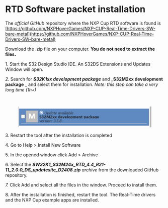 # RTD Software packet installation

The _official GitHub_ repository where the NXP Cup RTD software is found is [https://github.com/NXPHoverGames/NXP-CUP-Real-Time-Drivers-SW-bare-metal](https://github.com/NXPHoverGames/NXP-CUP-Real-Time-Drivers-SW-bare-metal)

Download the .zip file on your computer. **You do not need to extract the files.**

1\.      Start the S32 Design Studio IDE. An S32DS Extensions and Updates Window will open.

_2._     Search for _**S32K1xx development package**_ and _**S32M2xx development package** _ and select them for installation. _Note: this step can take a very long time (1h+)_

<figure><img src="../../.gitbook/assets/image (15) (1).png" alt=""><figcaption></figcaption></figure>

<figure><img src="../../.gitbook/assets/image (16) (1).png" alt=""><figcaption></figcaption></figure>

3\.      Restart the tool after the installation is completed

4\.     Go to Help > Install New Software

5\.     In the opened window click Add > Archive

_6._    Select the _**SW32K1\_S32M24x\_RTD\_4.4\_R21-11\_2.0.0\_DS\_updatesite\_D2408.zip** archive_ from the downloaded GitHub repository.

_7._    Click Add and select all the files in the window. Proceed to install them.

8\.    After the installation is finished, restart the tool. The Real-Time drivers and the NXP Cup example apps are installed.
